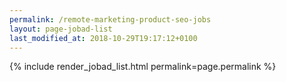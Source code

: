 ```yaml
---
permalink: /remote-marketing-product-seo-jobs
layout: page-jobad-list
last_modified_at: 2018-10-29T19:17:12+0100
---
```

{% include render_jobad_list.html permalink=page.permalink %}
